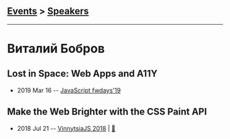 ## [Events](../README.md) > [Speakers](../speakers.md)
---

# Виталий Бобров

## Lost in Space: Web Apps and A11Y
- 2019 Mar 16 -- [JavaScript fwdays&#39;19](https://fwdays.com/en/event/js-fwdays-2019/review/lost-in-space)    
## Make the Web Brighter with the CSS Paint API
- 2018 Jul 21 -- [VinnytsiaJS 2018](https://youtu.be/Gfq5Ut3r6Bw)  | [:notebook:](https://speakerdeck.com/bobrov1989/make-the-web-brighter-with-the-css-paint-api)  

